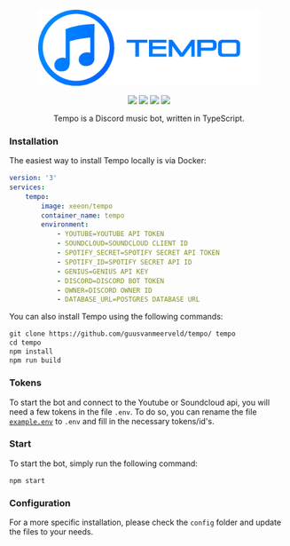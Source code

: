 <p align="center"><img src="src/img/logo-banner.png" width="400"></p>

<p align="center">
<img src="https://img.shields.io/website-up-down-green-red/https/tempo.g-vm.nl.svg">
<img src="https://img.shields.io/github/license/Guusvanmeerveld/Tempo-TS.svg">
<a href="https://github.com/Guusvanmeerveld/Tempo/actions/workflows/integrate.yml"><img src="https://github.com/Guusvanmeerveld/Tempo/actions/workflows/integrate.yml/badge.svg"></a>
<img src="https://img.shields.io/discord/748833935886254171.svg?label=&logo=discord&logoColor=ffffff&color=7389D8&labelColor=6A7EC2">
</p>
<p align="center">Tempo is a Discord music bot, written in TypeScript.</p>

### Installation

The easiest way to install Tempo locally is via Docker:
```yml
version: '3'
services:
    tempo:
        image: xeeon/tempo
        container_name: tempo
        environment:
            - YOUTUBE=YOUTUBE API TOKEN
            - SOUNDCLOUD=SOUNDCLOUD CLIENT ID
            - SPOTIFY_SECRET=SPOTIFY SECRET API TOKEN
            - SPOTIFY_ID=SPOTIFY SECRET API ID
            - GENIUS=GENIUS API KEY
            - DISCORD=DISCORD BOT TOKEN
            - OWNER=DISCORD OWNER ID
            - DATABASE_URL=POSTGRES DATABASE URL
```
You can also install Tempo using the following commands:
```
git clone https://github.com/guusvanmeerveld/tempo/ tempo
cd tempo
npm install
npm run build
```

### Tokens

To start the bot and connect to the Youtube or Soundcloud api, you will need a few tokens in the file `.env`. To do so, you can rename the file [`example.env`](example.env) to `.env` and fill in the necessary tokens/id's.

### Start

To start the bot, simply run the following command:

```
npm start
```

### Configuration

For a more specific installation, please check the `config` folder and update the files to your needs.

